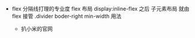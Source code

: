 - flex
   分隔线打理的专业度
   flex 布局
   display:inline-flex 之后 子元素布局 就由flex 接管
   .divider  boder-right
   min-width  用法

   - 扒小米的官网
      
